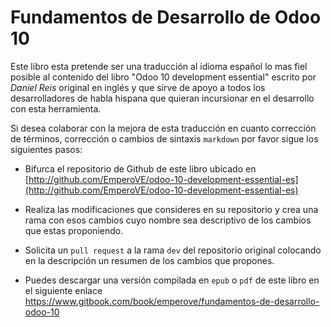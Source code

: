 # Fundamentos de Desarrollo de Odoo 10

Este libro esta pretende ser una traducción al idioma español lo mas fiel posible al contenido del libro "Odoo 10 development essential" escrito por _Daniel Reis_ original en inglés y que sirve de apoyo a todos los desarrolladores de habla hispana que quieran incursionar en el desarrollo con esta herramienta.

Si desea colaborar con la mejora de esta traducción en cuanto corrección de términos, corrección o cambios de sintaxis `markdown` por favor sigue los siguientes pasos:

* Bifurca el repositorio de Github de este libro ubicado en [http://github.com/EmperoVE/odoo-10-development-essential-es](http://github.com/EmperoVE/odoo-10-development-essential-es)

* Realiza las modificaciones que consideres en su repositorio y crea una rama con esos cambios cuyo nombre sea descriptivo de los cambios que estas proponiendo.

* Solicita un `pull request` a la rama `dev` del repositorio original colocando en la descripción un resumen de los cambios que propones.

* Puedes descargar una versión compilada en `epub` o `pdf` de este libro en el siguiente enlace https://www.gitbook.com/book/emperove/fundamentos-de-desarrollo-odoo-10
